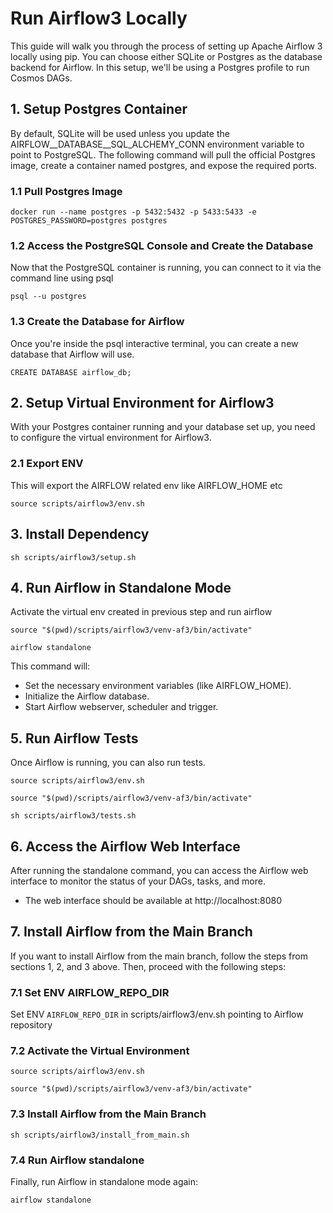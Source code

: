 # Run Airflow3 Locally

This guide will walk you through the process of setting up Apache Airflow 3 locally using pip. You can choose either SQLite or Postgres as the database backend for Airflow. In this setup, we'll be using a Postgres profile to run Cosmos DAGs.

## 1. Setup Postgres Container

By default, SQLite will be used unless you update the AIRFLOW__DATABASE__SQL_ALCHEMY_CONN environment variable to point to PostgreSQL. The following command will pull the official Postgres image, create a container named postgres, and expose the required ports.

### 1.1 Pull Postgres Image

```commandline
docker run --name postgres -p 5432:5432 -p 5433:5433 -e POSTGRES_PASSWORD=postgres postgres
```

### 1.2 Access the PostgreSQL Console and Create the Database

Now that the PostgreSQL container is running, you can connect to it via the command line using psql

```commandline
psql --u postgres
```

### 1.3 Create the Database for Airflow

Once you're inside the psql interactive terminal, you can create a new database that Airflow will use.

```commandline
CREATE DATABASE airflow_db;
```

## 2. Setup Virtual Environment for Airflow3

With your Postgres container running and your database set up, you need to configure the virtual environment for Airflow3.

### 2.1 Export ENV

This will export the AIRFLOW related env like AIRFLOW_HOME etc

```commandline
source scripts/airflow3/env.sh
```

## 3. Install Dependency

```commandline
sh scripts/airflow3/setup.sh
```

## 4. Run Airflow in Standalone Mode

Activate the virtual env created in previous step and run airflow

```commandline
source "$(pwd)/scripts/airflow3/venv-af3/bin/activate"

airflow standalone
```

This command will:

- Set the necessary environment variables (like AIRFLOW_HOME).
- Initialize the Airflow database.
- Start Airflow webserver, scheduler and trigger.

## 5. Run Airflow Tests

Once Airflow is running, you can also run tests.

```commandline
source scripts/airflow3/env.sh

source "$(pwd)/scripts/airflow3/venv-af3/bin/activate"

sh scripts/airflow3/tests.sh
```

## 6. Access the Airflow Web Interface

After running the standalone command, you can access the Airflow web interface to monitor the status of your DAGs, tasks, and more.

- The web interface should be available at http://localhost:8080


## 7. Install Airflow from the Main Branch

If you want to install Airflow from the main branch, follow the steps from sections 1, 2, and 3 above. Then, proceed with the following steps:

### 7.1 Set ENV AIRFLOW_REPO_DIR

Set ENV `AIRFLOW_REPO_DIR` in scripts/airflow3/env.sh pointing to Airflow repository

### 7.2 Activate the Virtual Environment

```commandline
source scripts/airflow3/env.sh

source "$(pwd)/scripts/airflow3/venv-af3/bin/activate"
```

### 7.3 Install Airflow from the Main Branch

```commandline
sh scripts/airflow3/install_from_main.sh
```

### 7.4 Run Airflow standalone

Finally, run Airflow in standalone mode again:


```commandline
airflow standalone
```
